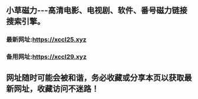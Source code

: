 ## **小草磁力---高清电影、电视剧、软件、番号磁力链接搜索引擎。**
### 最新网址:<a href="https://xccl25.xyz" target="_blank">https://xccl25.xyz</a>
### 备用网址:<a href="https://xccl29.xyz" target="_blank">https://xccl29.xyz</a>
## 网址随时可能会被和谐，务必收藏或分享本页以获取最新网址，收藏访问不迷路！
